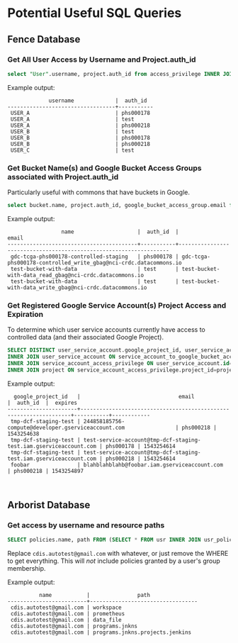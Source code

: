 # Potential Useful SQL Queries

## Fence Database

### Get All User Access by Username and Project.auth_id
```sql
select "User".username, project.auth_id from access_privilege INNER JOIN "User" on access_privilege.user_id="User".id INNER JOIN project on access_privilege.project_id=project.id ORDER BY "User".username;
```

Example output:
```console
             username             |  auth_id
----------------------------------+-----------
 USER_A                           | phs000178
 USER_A                           | test
 USER_A                           | phs000218
 USER_B                           | test
 USER_B                           | phs000178
 USER_B                           | phs000218
 USER_C                           | test

```

### Get Bucket Name(s) and Google Bucket Access Groups associated with Project.auth_id
Particularly useful with commons that have buckets in Google.

```sql
select bucket.name, project.auth_id, google_bucket_access_group.email from project_to_bucket INNER JOIN project ON project.id=project_to_bucket.project_id INNER JOIN bucket ON bucket.id=project_to_bucket.bucket_id INNER JOIN google_bucket_access_group ON bucket.id=google_bucket_access_group.bucket_id ORDER BY project.auth_id;
```

Example output:
```console
                 name                    |  auth_id  |                                 email                            
-----------------------------------------+-----------+-------------------------------------------------------------------
 gdc-tcga-phs000178-controlled-staging   | phs000178 | gdc-tcga-phs000178-controlled_write_gbag@nci-crdc.datacommons.io
 test-bucket-with-data                   | test      | test-bucket-with-data_read_gbag@nci-crdc.datacommons.io
 test-bucket-with-data                   | test      | test-bucket-with-data_write_gbag@nci-crdc.datacommons.io
```

### Get Registered Google Service Account(s) Project Access and Expiration
To determine which user service accounts currently have access to controlled data (and their associated Google Project).

```sql
SELECT DISTINCT user_service_account.google_project_id, user_service_account.email, project.auth_id, service_account_to_google_bucket_access_group.expires from service_account_to_google_bucket_access_group
INNER JOIN user_service_account ON service_account_to_google_bucket_access_group.service_account_id=user_service_account.id
INNER JOIN service_account_access_privilege ON user_service_account.id=service_account_access_privilege.service_account_id
INNER JOIN project ON service_account_access_privilege.project_id=project.id ORDER BY user_service_account.google_project_id;
```

Example output:
```console
  google_project_id   |                               email                               |  auth_id  |  expires   
----------------------+-------------------------------------------------------------------+-----------+------------
 tmp-dcf-staging-test | 244858185756-compute@developer.gserviceaccount.com                | phs000218 | 1543254638
 tmp-dcf-staging-test | test-service-account@tmp-dcf-staging-test.iam.gserviceaccount.com | phs000178 | 1543254614
 tmp-dcf-staging-test | test-service-account@tmp-dcf-staging-test.iam.gserviceaccount.com | phs000218 | 1543254614
 foobar               | blahblahblahb@foobar.iam.gserviceaccount.com                      | phs000218 | 1543254897

 
```

## Arborist Database 

### Get access by username and resource paths

```sql
SELECT policies.name, path FROM (SELECT * FROM usr INNER JOIN usr_policy ON usr_policy.usr_id = usr.id WHERE usr.name = 'cdis.autotest@gmail.com') AS policies JOIN policy_resource ON policy_resource.policy_id = policies.policy_id JOIN resource ON resource.id = policy_resource.resource_id;
```

Replace `cdis.autotest@gmail.com` with whatever, or just remove the WHERE to get everything. This will *not* include policies granted by a user's group membership.

Example output: 
```
          name           |               path
-------------------------+----------------------------------
 cdis.autotest@gmail.com | workspace
 cdis.autotest@gmail.com | prometheus
 cdis.autotest@gmail.com | data_file
 cdis.autotest@gmail.com | programs.jnkns
 cdis.autotest@gmail.com | programs.jnkns.projects.jenkins
```
